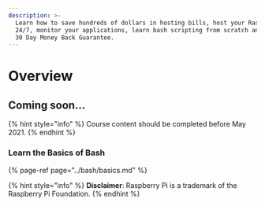 ```yaml
---
description: >-
  Learn how to save hundreds of dollars in hosting bills, host your Raspberry Pi
  24/7, monitor your applications, learn bash scripting from scratch and more!
  30 Day Money Back Guarantee.
---
```


# Overview

## Coming soon...

{% hint style="info" %}
Course content should be completed before May 2021.
{% endhint %}

### Learn the Basics of Bash

{% page-ref page="../bash/basics.md" %}

{% hint style="info" %}
**Disclaimer**: Raspberry Pi is a trademark of the Raspberry Pi Foundation.
{% endhint %}

